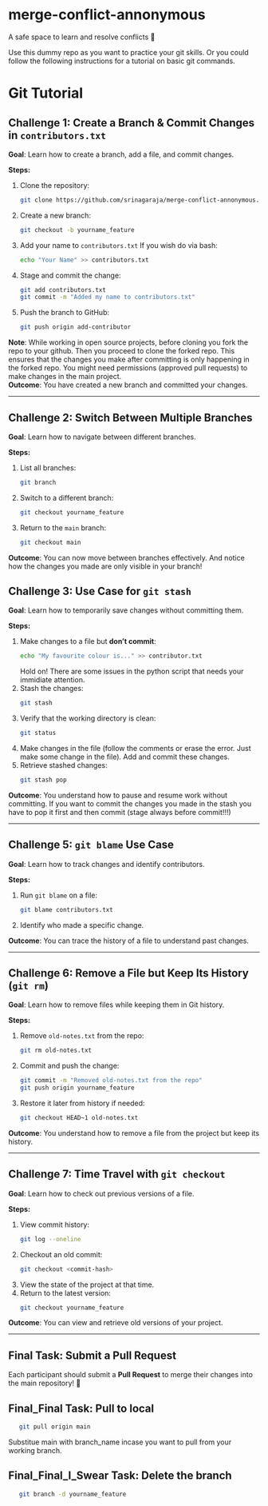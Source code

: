 # merge-conflict-annonymous
A safe space to learn and resolve conflicts 🧘

Use this dummy repo as you want to practice your git skills. Or you could follow the following instructions for a tutorial on basic git commands.

# Git Tutorial

## Challenge 1: Create a Branch & Commit Changes in `contributors.txt`

**Goal**: Learn how to create a branch, add a file, and commit changes.

**Steps:**

1. Clone the repository:
   ```bash
   git clone https://github.com/srinagaraja/merge-conflict-annonymous.git
   ```
2. Create a new branch:
   ```bash
   git checkout -b yourname_feature
   ```
3. Add your name to `contributors.txt` If you wish do via bash:
   ```bash
   echo "Your Name" >> contributors.txt
   ```
4. Stage and commit the change:
   ```bash
   git add contributors.txt
   git commit -m "Added my name to contributors.txt"
   ```
5. Push the branch to GitHub:
   ```bash
   git push origin add-contributor
   ```
**Note**: While working in open source projects, before cloning you fork the repo to your github. Then you proceed to clone the forked repo. This ensures that the changes you make after committing is only happening in the forked repo. You might need permissions (approved pull requests) to make changes in the main project.  
**Outcome**: You have created a new branch and committed your changes.

---

## Challenge 2: Switch Between Multiple Branches

**Goal**: Learn how to navigate between different branches.

**Steps:**

1. List all branches:
   ```bash
   git branch
   ```
2. Switch to a different branch:
   ```bash
   git checkout yourname_feature
   ```
3. Return to the `main` branch:
   ```bash
   git checkout main
   ```

**Outcome**: You can now move between branches effectively. And notice how the changes you made are only visible in your branch!


## Challenge 3: Use Case for `git stash`

**Goal**: Learn how to temporarily save changes without committing them.

**Steps:**

1. Make changes to a file but **don’t commit**:
   ```bash
   echo "My favourite colour is..." >> contributor.txt
   ```
   Hold on! There are some issues in the python script that needs your immidiate attention. 
2. Stash the changes:
   ```bash
   git stash
   ```
3. Verify that the working directory is clean:
   ```bash
   git status
   ```
4. Make changes in the file (follow the comments or erase the error. Just make some change in the file). Add and commit these changes.
4. Retrieve stashed changes:
   ```bash
   git stash pop
   ```

**Outcome**: You understand how to pause and resume work without committing. If you want to commit the changes you made in the stash you have to pop it first and then commit (stage always before commit!!!)

---

## Challenge 5: `git blame` Use Case

**Goal**: Learn how to track changes and identify contributors.

**Steps:**

1. Run `git blame` on a file:
   ```bash
   git blame contributors.txt
   ```
2. Identify who made a specific change.


**Outcome**: You can trace the history of a file to understand past changes.

---

## Challenge 6: Remove a File but Keep Its History (`git rm`)

**Goal**: Learn how to remove files while keeping them in Git history.

**Steps:**

1. Remove `old-notes.txt` from the repo:
   ```bash
   git rm old-notes.txt
   ```
2. Commit and push the change:
   ```bash
   git commit -m "Removed old-notes.txt from the repo"
   git push origin yourname_feature
   ```
3. Restore it later from history if needed:
   ```bash
   git checkout HEAD~1 old-notes.txt
   ```

**Outcome**: You understand how to remove a file from the project but keep its history.

---

## Challenge 7: Time Travel with `git checkout`

**Goal**: Learn how to check out previous versions of a file.

**Steps:**

1. View commit history:
   ```bash
   git log --oneline
   ```
2. Checkout an old commit:
   ```bash
   git checkout <commit-hash>
   ```
3. View the state of the project at that time.
4. Return to the latest version:
   ```bash
   git checkout yourname_feature
   ```

**Outcome**: You can view and retrieve old versions of your project.

---


## Final Task: Submit a Pull Request

Each participant should submit a **Pull Request** to merge their changes into the main repository! 🚀

## Final_Final Task: Pull to local
```bash
   git pull origin main

   ```
Substitue main with branch_name incase you want to pull from your working branch.
## Final_Final_I_Swear Task: Delete the branch
```bash
   git branch -d yourname_feature

   ```


